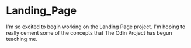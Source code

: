# Landing_Page

I'm so excited to begin working on the Landing Page project. I'm hoping to really cement some of the concepts that The Odin Project has begun teaching me.
